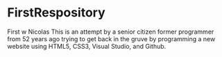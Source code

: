 # FirstRespository
First w Nicolas
This is an attempt by a senior citizen former programmer from 52 years ago trying to 
get back in the gruve by programming a new website using HTML5, CSS3, Visual Studio, and Github.

